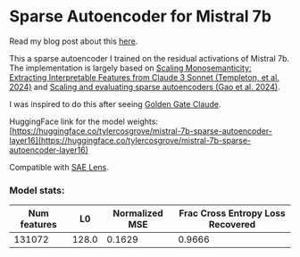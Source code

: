 # Sparse Autoencoder for Mistral 7b

Read my blog post about this [here](https://www.tylercosgrove.com/blog/exploring-sae/).

This a sparse autoencoder I trained on the residual activations of Mistral 7b. The implementation is largely based on [Scaling Monosemanticity: Extracting Interpretable Features from Claude 3 Sonnet (Templeton, et al. 2024)](https://transformer-circuits.pub/2024/scaling-monosemanticity/) and [Scaling and evaluating sparse autoencoders (Gao et al. 2024)](https://arxiv.org/abs/2406.04093v1).

I was inspired to do this after seeing [Golden Gate Claude](https://www.anthropic.com/news/golden-gate-claude).

HuggingFace link for the model weights: [https://huggingface.co/tylercosgrove/mistral-7b-sparse-autoencoder-layer16](https://huggingface.co/tylercosgrove/mistral-7b-sparse-autoencoder-layer16)

Compatible with [SAE Lens](https://github.com/jbloomAus/SAELens).

### Model stats:

| Num features | L0    | Normalized MSE | Frac Cross Entropy Loss Recovered |
| ------------ | ----- | -------------- | --------------------------------- |
| 131072       | 128.0 | 0.1629         | 0.9666                            |
